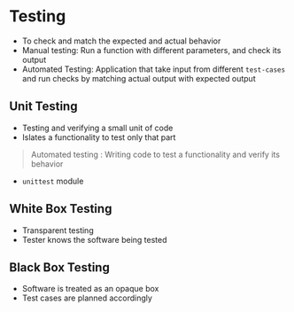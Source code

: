 # Testing

- To check and match the expected and actual behavior
- Manual testing: Run a function with different parameters, and check its output
- Automated Testing: Application that take input from different `test-cases` and run checks by matching actual output with expected output


## Unit Testing

- Testing and verifying a small unit of code
- Islates a functionality to test only that part

> Automated testing : Writing code to test a functionality and verify its behavior

- `unittest` module
 
## White Box Testing
- Transparent testing
- Tester knows the software being tested

## Black Box Testing
- Software is treated as an opaque box
- Test cases are planned accordingly
